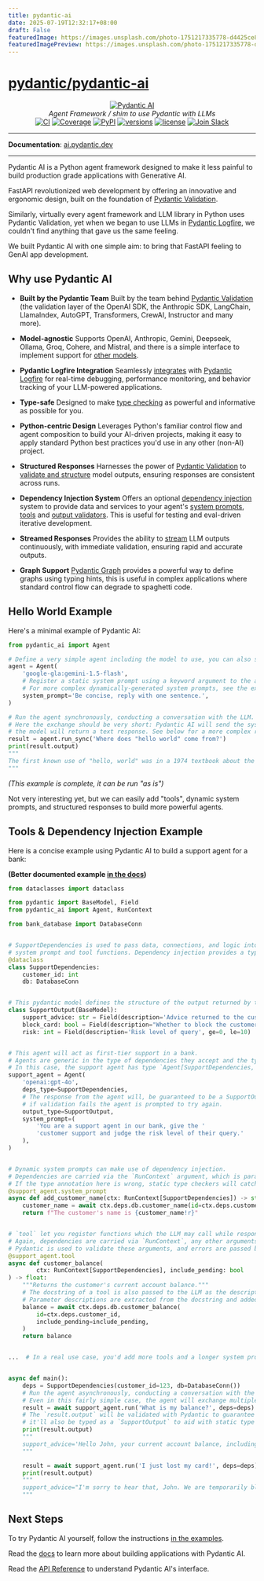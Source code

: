 ```yaml
---
title: pydantic-ai
date: 2025-07-19T12:32:17+08:00
draft: False
featuredImage: https://images.unsplash.com/photo-1751217335778-d4425ce82ee5?ixid=M3w0NjAwMjJ8MHwxfHJhbmRvbXx8fHx8fHx8fDE3NTI4OTk0MjB8&ixlib=rb-4.1.0
featuredImagePreview: https://images.unsplash.com/photo-1751217335778-d4425ce82ee5?ixid=M3w0NjAwMjJ8MHwxfHJhbmRvbXx8fHx8fHx8fDE3NTI4OTk0MjB8&ixlib=rb-4.1.0
---
```


# [pydantic/pydantic-ai](https://github.com/pydantic/pydantic-ai)

<div align="center">
  <a href="https://ai.pydantic.dev/">
    <picture>
      <source media="(prefers-color-scheme: dark)" srcset="https://ai.pydantic.dev/img/pydantic-ai-dark.svg">
      <img src="https://ai.pydantic.dev/img/pydantic-ai-light.svg" alt="Pydantic AI">
    </picture>
  </a>
</div>
<div align="center">
  <em>Agent Framework / shim to use Pydantic with LLMs</em>
</div>
<div align="center">
  <a href="https://github.com/pydantic/pydantic-ai/actions/workflows/ci.yml?query=branch%3Amain"><img src="https://github.com/pydantic/pydantic-ai/actions/workflows/ci.yml/badge.svg?event=push" alt="CI"></a>
  <a href="https://coverage-badge.samuelcolvin.workers.dev/redirect/pydantic/pydantic-ai"><img src="https://coverage-badge.samuelcolvin.workers.dev/pydantic/pydantic-ai.svg" alt="Coverage"></a>
  <a href="https://pypi.python.org/pypi/pydantic-ai"><img src="https://img.shields.io/pypi/v/pydantic-ai.svg" alt="PyPI"></a>
  <a href="https://github.com/pydantic/pydantic-ai"><img src="https://img.shields.io/pypi/pyversions/pydantic-ai.svg" alt="versions"></a>
  <a href="https://github.com/pydantic/pydantic-ai/blob/main/LICENSE"><img src="https://img.shields.io/github/license/pydantic/pydantic-ai.svg?v" alt="license"></a>
  <a href="https://logfire.pydantic.dev/docs/join-slack/"><img src="https://img.shields.io/badge/Slack-Join%20Slack-4A154B?logo=slack" alt="Join Slack" /></a>
</div>

---

**Documentation**: [ai.pydantic.dev](https://ai.pydantic.dev/)

---

Pydantic AI is a Python agent framework designed to make it less painful to build production grade applications with Generative AI.

FastAPI revolutionized web development by offering an innovative and ergonomic design, built on the foundation of [Pydantic Validation](https://docs.pydantic.dev).

Similarly, virtually every agent framework and LLM library in Python uses Pydantic Validation, yet when we began to use LLMs in [Pydantic Logfire](https://pydantic.dev/logfire), we couldn't find anything that gave us the same feeling.

We built Pydantic AI with one simple aim: to bring that FastAPI feeling to GenAI app development.

## Why use Pydantic AI

- **Built by the Pydantic Team**
  Built by the team behind [Pydantic Validation](https://docs.pydantic.dev/latest/) (the validation layer of the OpenAI SDK, the Anthropic SDK, LangChain, LlamaIndex, AutoGPT, Transformers, CrewAI, Instructor and many more).

- **Model-agnostic**
  Supports OpenAI, Anthropic, Gemini, Deepseek, Ollama, Groq, Cohere, and Mistral, and there is a simple interface to implement support for [other models](https://ai.pydantic.dev/models/).

- **Pydantic Logfire Integration**
  Seamlessly [integrates](https://ai.pydantic.dev/logfire/) with [Pydantic Logfire](https://pydantic.dev/logfire) for real-time debugging, performance monitoring, and behavior tracking of your LLM-powered applications.

- **Type-safe**
  Designed to make [type checking](https://ai.pydantic.dev/agents/#static-type-checking) as powerful and informative as possible for you.

- **Python-centric Design**
  Leverages Python's familiar control flow and agent composition to build your AI-driven projects, making it easy to apply standard Python best practices you'd use in any other (non-AI) project.

- **Structured Responses**
  Harnesses the power of [Pydantic Validation](https://docs.pydantic.dev/latest/) to [validate and structure](https://ai.pydantic.dev/output/#structured-output) model outputs, ensuring responses are consistent across runs.

- **Dependency Injection System**
  Offers an optional [dependency injection](https://ai.pydantic.dev/dependencies/) system to provide data and services to your agent's [system prompts](https://ai.pydantic.dev/agents/#system-prompts), [tools](https://ai.pydantic.dev/tools/) and [output validators](https://ai.pydantic.dev/output/#output-validator-functions).
  This is useful for testing and eval-driven iterative development.

- **Streamed Responses**
  Provides the ability to [stream](https://ai.pydantic.dev/output/#streamed-results) LLM outputs continuously, with immediate validation, ensuring rapid and accurate outputs.

- **Graph Support**
  [Pydantic Graph](https://ai.pydantic.dev/graph) provides a powerful way to define graphs using typing hints, this is useful in complex applications where standard control flow can degrade to spaghetti code.

## Hello World Example

Here's a minimal example of Pydantic AI:

```python
from pydantic_ai import Agent

# Define a very simple agent including the model to use, you can also set the model when running the agent.
agent = Agent(
    'google-gla:gemini-1.5-flash',
    # Register a static system prompt using a keyword argument to the agent.
    # For more complex dynamically-generated system prompts, see the example below.
    system_prompt='Be concise, reply with one sentence.',
)

# Run the agent synchronously, conducting a conversation with the LLM.
# Here the exchange should be very short: Pydantic AI will send the system prompt and the user query to the LLM,
# the model will return a text response. See below for a more complex run.
result = agent.run_sync('Where does "hello world" come from?')
print(result.output)
"""
The first known use of "hello, world" was in a 1974 textbook about the C programming language.
"""
```

_(This example is complete, it can be run "as is")_

Not very interesting yet, but we can easily add "tools", dynamic system prompts, and structured responses to build more powerful agents.

## Tools & Dependency Injection Example

Here is a concise example using Pydantic AI to build a support agent for a bank:

**(Better documented example [in the docs](https://ai.pydantic.dev/#tools-dependency-injection-example))**

```python
from dataclasses import dataclass

from pydantic import BaseModel, Field
from pydantic_ai import Agent, RunContext

from bank_database import DatabaseConn


# SupportDependencies is used to pass data, connections, and logic into the model that will be needed when running
# system prompt and tool functions. Dependency injection provides a type-safe way to customise the behavior of your agents.
@dataclass
class SupportDependencies:
    customer_id: int
    db: DatabaseConn


# This pydantic model defines the structure of the output returned by the agent.
class SupportOutput(BaseModel):
    support_advice: str = Field(description='Advice returned to the customer')
    block_card: bool = Field(description="Whether to block the customer's card")
    risk: int = Field(description='Risk level of query', ge=0, le=10)


# This agent will act as first-tier support in a bank.
# Agents are generic in the type of dependencies they accept and the type of output they return.
# In this case, the support agent has type `Agent[SupportDependencies, SupportOutput]`.
support_agent = Agent(
    'openai:gpt-4o',
    deps_type=SupportDependencies,
    # The response from the agent will, be guaranteed to be a SupportOutput,
    # if validation fails the agent is prompted to try again.
    output_type=SupportOutput,
    system_prompt=(
        'You are a support agent in our bank, give the '
        'customer support and judge the risk level of their query.'
    ),
)


# Dynamic system prompts can make use of dependency injection.
# Dependencies are carried via the `RunContext` argument, which is parameterized with the `deps_type` from above.
# If the type annotation here is wrong, static type checkers will catch it.
@support_agent.system_prompt
async def add_customer_name(ctx: RunContext[SupportDependencies]) -> str:
    customer_name = await ctx.deps.db.customer_name(id=ctx.deps.customer_id)
    return f"The customer's name is {customer_name!r}"


# `tool` let you register functions which the LLM may call while responding to a user.
# Again, dependencies are carried via `RunContext`, any other arguments become the tool schema passed to the LLM.
# Pydantic is used to validate these arguments, and errors are passed back to the LLM so it can retry.
@support_agent.tool
async def customer_balance(
        ctx: RunContext[SupportDependencies], include_pending: bool
) -> float:
    """Returns the customer's current account balance."""
    # The docstring of a tool is also passed to the LLM as the description of the tool.
    # Parameter descriptions are extracted from the docstring and added to the parameter schema sent to the LLM.
    balance = await ctx.deps.db.customer_balance(
        id=ctx.deps.customer_id,
        include_pending=include_pending,
    )
    return balance


...  # In a real use case, you'd add more tools and a longer system prompt


async def main():
    deps = SupportDependencies(customer_id=123, db=DatabaseConn())
    # Run the agent asynchronously, conducting a conversation with the LLM until a final response is reached.
    # Even in this fairly simple case, the agent will exchange multiple messages with the LLM as tools are called to retrieve an output.
    result = await support_agent.run('What is my balance?', deps=deps)
    # The `result.output` will be validated with Pydantic to guarantee it is a `SupportOutput`. Since the agent is generic,
    # it'll also be typed as a `SupportOutput` to aid with static type checking.
    print(result.output)
    """
    support_advice='Hello John, your current account balance, including pending transactions, is $123.45.' block_card=False risk=1
    """

    result = await support_agent.run('I just lost my card!', deps=deps)
    print(result.output)
    """
    support_advice="I'm sorry to hear that, John. We are temporarily blocking your card to prevent unauthorized transactions." block_card=True risk=8
    """
```

## Next Steps

To try Pydantic AI yourself, follow the instructions [in the examples](https://ai.pydantic.dev/examples/).

Read the [docs](https://ai.pydantic.dev/agents/) to learn more about building applications with Pydantic AI.

Read the [API Reference](https://ai.pydantic.dev/api/agent/) to understand Pydantic AI's interface.
